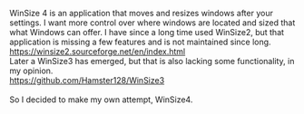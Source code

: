 WinSize 4 is an application that moves and resizes windows after your settings. I want more control over where windows are located and sized that what Windows can offer.
I have since a long time used WinSize2, but that application is missing a few features and is not maintained since long.<br>
https://winsize2.sourceforge.net/en/index.html <br>
Later a WinSize3 has emerged, but that is also lacking some functionality, in my opinion.<br>
https://github.com/Hamster128/WinSize3 <br>
<br>
So I decided to make my own attempt, WinSize4.
<br>
